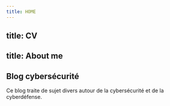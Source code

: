 ```yaml
---
title: HOME
---
```

title: CV
---
title: About me
---

## Blog cybersécurité

Ce blog traite de sujet divers autour de la cybersécurité et de la cyberdéfense.
